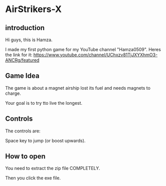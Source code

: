 # AirStrikers-X

## introduction

Hi guys, this is Hamza.

I made my first python game for my YouTube channel "Hamza0509".
Heres the link for it: https://www.youtube.com/channel/UChxzv81TjJXYXhmO3-ANCRg/featured

## Game Idea

The game is about a magnet airship lost its fuel and needs magnets to charge.

Your goal is to try tto live the longest.

## Controls

The controls are:

Space key to jump (or boost upwards).

## How to open

You need to extract the zip file COMPLETELY.

Then you click the exe file.
